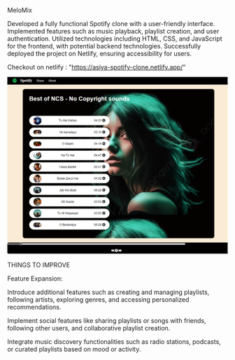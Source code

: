 MeloMix

Developed a fully functional Spotify clone with a user-friendly interface.
Implemented features such as music playback, playlist creation, and user authentication.
Utilized technologies including HTML, CSS, and JavaScript for the frontend, with potential backend technologies.
Successfully deployed the project on Netlify, ensuring accessibility for users.

Checkout on netlify : "https://asiya-spotify-clone.netlify.app/"

![alt text](image.png)

THINGS TO IMPROVE

Feature Expansion:

Introduce additional features such as creating and managing playlists, following artists, exploring genres, and accessing personalized recommendations.

Implement social features like sharing playlists or songs with friends, following other users, and collaborative playlist creation.

Integrate music discovery functionalities such as radio stations, podcasts, or curated playlists based on mood or activity.
